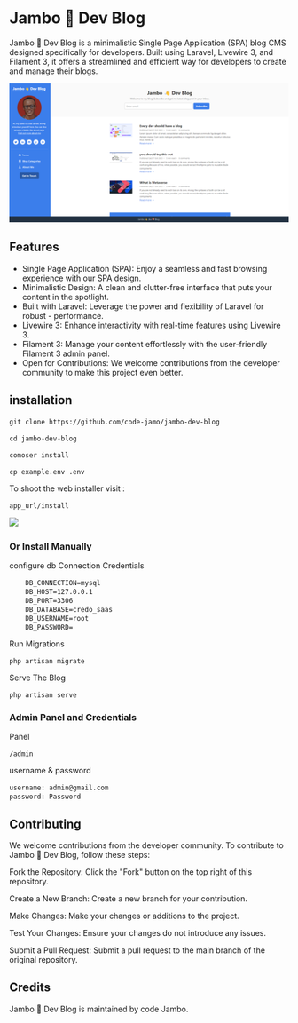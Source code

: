 # Jambo 👋 Dev Blog

Jambo 👋 Dev Blog is a minimalistic Single Page Application (SPA) blog CMS designed specifically for developers. Built using Laravel, Livewire 3, and Filament 3, it offers a streamlined and efficient way for developers to create and manage their blogs.

![ddfdf](https://github.com/code-jambo/jambo-dev-blog/blob/main/public/assets/images/Screenshot.png?raw=true)

## Features

-   Single Page Application (SPA): Enjoy a seamless and fast browsing experience with our SPA design.
-   Minimalistic Design: A clean and clutter-free interface that puts your content in the spotlight.
-   Built with Laravel: Leverage the power and flexibility of Laravel for robust - performance.
-   Livewire 3: Enhance interactivity with real-time features using Livewire 3.
-   Filament 3: Manage your content effortlessly with the user-friendly Filament 3 admin panel.
-   Open for Contributions: We welcome contributions from the developer community to make this project even better.

## installation

```[bash]
git clone https://github.com/code-jamo/jambo-dev-blog
```

```[bash]
cd jambo-dev-blog
```

```[bash]
comoser install
```

```[bash]
cp example.env .env
```

To shoot the web installer
visit :

```
app_url/install
```

![](https://camo.githubusercontent.com/fe5f27b8b0bb4fb711a085dd1858513e9226044f9375280efdd59eefd12717d8/68747470733a2f2f73332d75732d776573742d322e616d617a6f6e6177732e636f6d2f6769746875622d70726f6a6563742d696d616765732f6c61726176656c2d696e7374616c6c65722f696e7374616c6c2f312d77656c636f6d652e6a7067)

### Or Install Manually

configure db Connection Credentials

```[env]
    DB_CONNECTION=mysql
    DB_HOST=127.0.0.1
    DB_PORT=3306
    DB_DATABASE=credo_saas
    DB_USERNAME=root
    DB_PASSWORD=
```

Run Migrations

    php artisan migrate

Serve The Blog

    php artisan serve

### Admin Panel and Credentials

Panel

```
/admin
```

username & password

```
username: admin@gmail.com
password: Password
```

## Contributing

We welcome contributions from the developer community. To contribute to Jambo 👋 Dev Blog, follow these steps:

Fork the Repository: Click the "Fork" button on the top right of this repository.

Create a New Branch: Create a new branch for your contribution.

Make Changes: Make your changes or additions to the project.

Test Your Changes: Ensure your changes do not introduce any issues.

Submit a Pull Request: Submit a pull request to the main branch of the original repository.

## Credits

Jambo 👋 Dev Blog is maintained by code Jambo.

